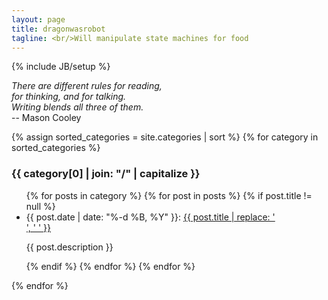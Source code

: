 ```yaml
---
layout: page
title: dragonwasrobot
tagline: <br/>Will manipulate state machines for food
---
```

{% include JB/setup %}

*There are different rules for reading,*<br/>
*for thinking, and for talking.*<br/>
*Writing blends all three of them.*<br/>
-- Mason Cooley

{% assign sorted_categories = site.categories | sort %}
{% for category in sorted_categories %}
  <h3 id="{{ category[0] }}-ref">{{ category[0] | join: "/" | capitalize }}</h3>

  <ul>
  {% for posts in category %}
    {% for post in posts %}
      {% if post.title != null %}
      <li>
        {{ post.date | date: "%-d %B, %Y" }}:
        <a href="{{ post.url }}">{{ post.title | replace: '<br/>', ' ' }}</a>
        <p>{{ post.description }}</p>
      </li>
      {% endif %}
    {% endfor %}
  {% endfor %}
  </ul>
{% endfor %}
